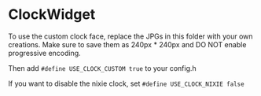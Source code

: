# ClockWidget

To use the custom clock face, replace the JPGs in this folder with your own creations.
Make sure to save them as 240px * 240px and DO NOT enable progressive encoding.

Then add
`#define USE_CLOCK_CUSTOM true`
to your config.h

If you want to disable the nixie clock, set
`#define USE_CLOCK_NIXIE false`
